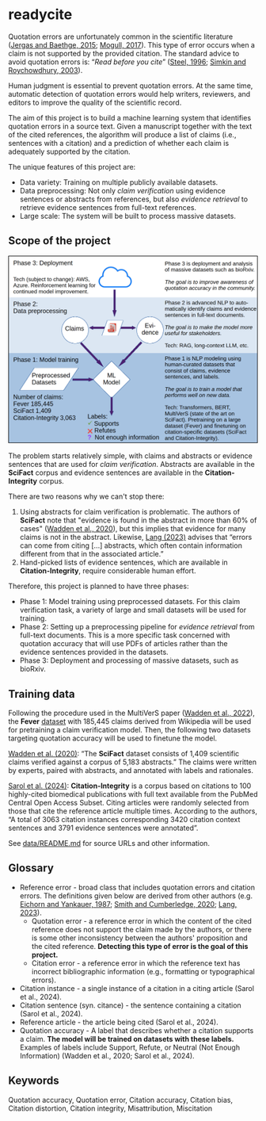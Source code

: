# readycite

Quotation errors are unfortunately common in the scientific literature ([Jergas and Baethge, 2015](https://doi.org/10.7717/peerj.1364); [Mogull, 2017](https://doi.org/10.1371/journal.pone.0184727)). This type of error occurs when a claim is not supported by the provided citation. The standard advice to avoid quotation errors is: “*Read before you cite*” ([Steel, 1996](https://doi.org/10.1016/S0140-6736\(05\)66108-9); [Simkin and Roychowdhury, 2003](https://www.complex-systems.com/issues/14-3/)).

Human judgment is essential to prevent quotation errors. At the same time, automatic detection of quotation errors would help writers, reviewers, and editors to improve the quality of the scientific record.

The aim of this project is to build a machine learning system that identifies quotation errors in a source text. Given a manuscript together with the text of the cited references, the algorithm will produce a list of claims (i.e., sentences with a citation) and a prediction of whether each claim is adequately supported by the citation.

The unique features of this project are:
- Data variety: Training on multiple publicly available datasets.
- Data preprocessing: Not only *claim verification* using evidence sentences or abstracts from references, but also *evidence retrieval* to retrieve evidence sentences from full-text references.
- Large scale: The system will be built to process massive datasets.

## Scope of the project

![Data sources, tasks, goals, and tech for the three phases of the project](images/project_overview.png "Project Overview")

The problem starts relatively simple, with claims and abstracts or evidence sentences that are used for *claim verification*. Abstracts are available in the **SciFact** corpus and evidence sentences are available in the **Citation-Integrity** corpus.

There are two reasons why we can't stop there:
1. Using abstracts for claim verification is problematic. The authors of **SciFact** note that "evidence is found in the abstract in more than 60% of cases" ([Wadden et al., 2020](https://doi.org/10.18653/v1/2020.emnlp-main.609)), but this implies that evidence for many claims is not in the abstract. Likewise, [Lang (2023)](https://doi.org/10.3897/ese.2023.e94153) advises that “errors can come from citing [...] abstracts,  which often contain information different from that in the associated article.”
2. Hand-picked lists of evidence sentences, which are available in **Citation-Integrity**, require considerable human effort.

Therefore, this project is planned to have three phases:

- Phase 1: Model training using preprocessed datasets. For this claim verification task, a variety of large and small datasets will be used for training.
- Phase 2: Setting up a preprocessing pipeline for *evidence retrieval* from full-text documents. This is a more specific task concerned with quotation accuracy that will use PDFs of articles rather than the evidence sentences provided in the datasets.
- Phase 3: Deployment and processing of massive datasets, such as bioRxiv.

## Training data

Following the procedure used in the MultiVerS paper ([Wadden et al., 2022](https://doi.org/10.18653/v1/2022.findings-naacl.6)), the **Fever** [dataset](https://fever.ai/dataset/fever.html) with 185,445 claims derived from Wikipedia will be used for pretraining a claim verification model. Then, the following two datasets targeting quotation accuracy will be used to finetune the model. 

[Wadden et al. (2020)](https://doi.org/10.18653/v1/2020.emnlp-main.609): “The **SciFact** dataset consists of 1,409 scientific claims verified against a corpus of 5,183 abstracts.” The claims were written by experts, paired with abstracts, and annotated with labels and rationales.

[Sarol et al. (2024)](https://doi.org/10.1093/bioinformatics/btae420): **Citation-Integrity** is a corpus based on citations to 100 highly-cited biomedical publications with full text available from the PubMed Central Open Access Subset. Citing articles were randomly selected from those that cite the reference article multiple times. According to the authors, “A total of 3063 citation instances corresponding 3420 citation context sentences and 3791 evidence sentences were annotated”.

See [data/README.md](data/README.md) for source URLs and other information.

## Glossary

- Reference error - broad class that includes quotation errors and citation errors. The definitions given below are derived from other authors (e.g. [Eichorn and Yankauer, 1987](https://doi.org/10.2105/AJPH.77.8.1011); [Smith and Cumberledge, 2020](https://doi.org/10.1098/rspa.2020.0538); [Lang, 2023](https://doi.org/10.3897/ese.2023.e94153)).
	- Quotation error - a reference error in which the content of the cited reference does not support the claim made by the authors, or there is some other inconsistency between the authors' proposition and the cited reference. **Detecting this type of error is the goal of this project.**
	- Citation error - a reference error in which the reference text has incorrect bibliographic information (e.g., formatting or typographical errors).
- Citation instance - a single instance of a citation in a citing article (Sarol et al., 2024).
- Citation sentence (syn. citance) - the sentence containing a citation (Sarol et al., 2024).
- Reference article - the article being cited (Sarol et al., 2024).
- Quotation accuracy - A label that describes whether a citation supports a claim. **The model will be trained on datasets with these labels.** Examples of labels include Support, Refute, or Neutral (Not Enough Information) (Wadden et al., 2020; Sarol et al., 2024).

## Keywords

Quotation accuracy, Quotation error, Citation accuracy, Citation bias, Citation distortion, Citation integrity, Misattribution, Miscitation
